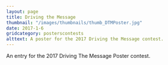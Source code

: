 ```yaml
---
layout: page
title: Driving the Message
thumbnail: "/images/thumbnails/thumb_DTMPoster.jpg"
date: 2017-1-6
gridcategory: posterscontests
alttext: A poster for the 2017 Driving the Message contest.
---
```

An entry for the 2017 Driving The Message Poster contest.